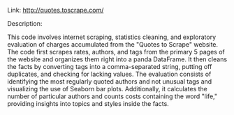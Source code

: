 Link: http://quotes.toscrape.com/




Description:

This code involves internet scraping, statistics cleaning, and exploratory evaluation of charges accumulated from the "Quotes to Scrape" website. The code first scrapes rates, authors, and tags from the primary 5 pages of the website and organizes them right into a panda DataFrame. It then cleans the facts by converting tags into a comma-separated string, putting off duplicates, and checking for lacking values. The evaluation consists of identifying the most regularly quoted authors and not unusual tags and visualizing the use of Seaborn bar plots. Additionally, it calculates the number of particular authors and counts costs containing the word "life," providing insights into topics and styles inside the facts.
